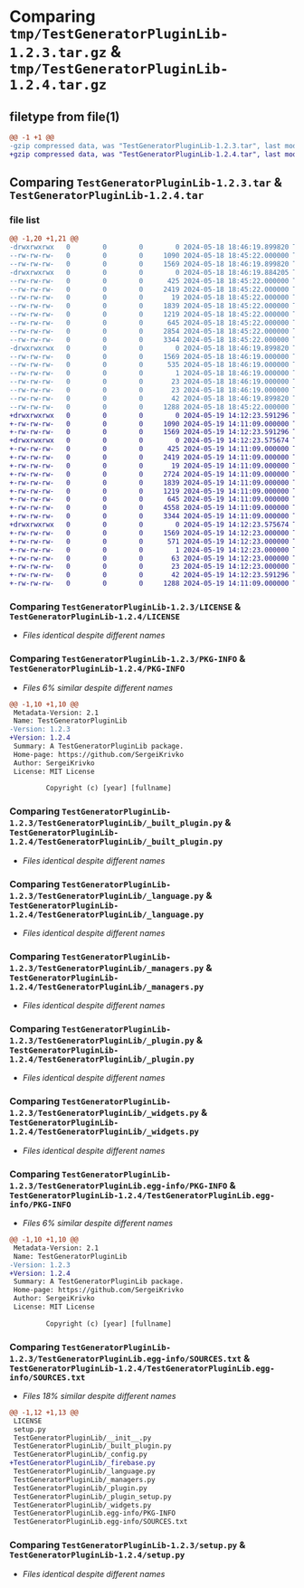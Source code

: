 # Comparing `tmp/TestGeneratorPluginLib-1.2.3.tar.gz` & `tmp/TestGeneratorPluginLib-1.2.4.tar.gz`

## filetype from file(1)

```diff
@@ -1 +1 @@
-gzip compressed data, was "TestGeneratorPluginLib-1.2.3.tar", last modified: Sat May 18 18:46:19 2024, max compression
+gzip compressed data, was "TestGeneratorPluginLib-1.2.4.tar", last modified: Sun May 19 14:12:23 2024, max compression
```

## Comparing `TestGeneratorPluginLib-1.2.3.tar` & `TestGeneratorPluginLib-1.2.4.tar`

### file list

```diff
@@ -1,20 +1,21 @@
-drwxrwxrwx   0        0        0        0 2024-05-18 18:46:19.899820 TestGeneratorPluginLib-1.2.3/
--rw-rw-rw-   0        0        0     1090 2024-05-18 18:45:22.000000 TestGeneratorPluginLib-1.2.3/LICENSE
--rw-rw-rw-   0        0        0     1569 2024-05-18 18:46:19.899820 TestGeneratorPluginLib-1.2.3/PKG-INFO
-drwxrwxrwx   0        0        0        0 2024-05-18 18:46:19.884205 TestGeneratorPluginLib-1.2.3/TestGeneratorPluginLib/
--rw-rw-rw-   0        0        0      425 2024-05-18 18:45:22.000000 TestGeneratorPluginLib-1.2.3/TestGeneratorPluginLib/__init__.py
--rw-rw-rw-   0        0        0     2419 2024-05-18 18:45:22.000000 TestGeneratorPluginLib-1.2.3/TestGeneratorPluginLib/_built_plugin.py
--rw-rw-rw-   0        0        0       19 2024-05-18 18:45:22.000000 TestGeneratorPluginLib-1.2.3/TestGeneratorPluginLib/_config.py
--rw-rw-rw-   0        0        0     1839 2024-05-18 18:45:22.000000 TestGeneratorPluginLib-1.2.3/TestGeneratorPluginLib/_language.py
--rw-rw-rw-   0        0        0     1219 2024-05-18 18:45:22.000000 TestGeneratorPluginLib-1.2.3/TestGeneratorPluginLib/_managers.py
--rw-rw-rw-   0        0        0      645 2024-05-18 18:45:22.000000 TestGeneratorPluginLib-1.2.3/TestGeneratorPluginLib/_plugin.py
--rw-rw-rw-   0        0        0     2854 2024-05-18 18:45:22.000000 TestGeneratorPluginLib-1.2.3/TestGeneratorPluginLib/_plugin_setup.py
--rw-rw-rw-   0        0        0     3344 2024-05-18 18:45:22.000000 TestGeneratorPluginLib-1.2.3/TestGeneratorPluginLib/_widgets.py
-drwxrwxrwx   0        0        0        0 2024-05-18 18:46:19.899820 TestGeneratorPluginLib-1.2.3/TestGeneratorPluginLib.egg-info/
--rw-rw-rw-   0        0        0     1569 2024-05-18 18:46:19.000000 TestGeneratorPluginLib-1.2.3/TestGeneratorPluginLib.egg-info/PKG-INFO
--rw-rw-rw-   0        0        0      535 2024-05-18 18:46:19.000000 TestGeneratorPluginLib-1.2.3/TestGeneratorPluginLib.egg-info/SOURCES.txt
--rw-rw-rw-   0        0        0        1 2024-05-18 18:46:19.000000 TestGeneratorPluginLib-1.2.3/TestGeneratorPluginLib.egg-info/dependency_links.txt
--rw-rw-rw-   0        0        0       23 2024-05-18 18:46:19.000000 TestGeneratorPluginLib-1.2.3/TestGeneratorPluginLib.egg-info/requires.txt
--rw-rw-rw-   0        0        0       23 2024-05-18 18:46:19.000000 TestGeneratorPluginLib-1.2.3/TestGeneratorPluginLib.egg-info/top_level.txt
--rw-rw-rw-   0        0        0       42 2024-05-18 18:46:19.899820 TestGeneratorPluginLib-1.2.3/setup.cfg
--rw-rw-rw-   0        0        0     1288 2024-05-18 18:45:22.000000 TestGeneratorPluginLib-1.2.3/setup.py
+drwxrwxrwx   0        0        0        0 2024-05-19 14:12:23.591296 TestGeneratorPluginLib-1.2.4/
+-rw-rw-rw-   0        0        0     1090 2024-05-19 14:11:09.000000 TestGeneratorPluginLib-1.2.4/LICENSE
+-rw-rw-rw-   0        0        0     1569 2024-05-19 14:12:23.591296 TestGeneratorPluginLib-1.2.4/PKG-INFO
+drwxrwxrwx   0        0        0        0 2024-05-19 14:12:23.575674 TestGeneratorPluginLib-1.2.4/TestGeneratorPluginLib/
+-rw-rw-rw-   0        0        0      425 2024-05-19 14:11:09.000000 TestGeneratorPluginLib-1.2.4/TestGeneratorPluginLib/__init__.py
+-rw-rw-rw-   0        0        0     2419 2024-05-19 14:11:09.000000 TestGeneratorPluginLib-1.2.4/TestGeneratorPluginLib/_built_plugin.py
+-rw-rw-rw-   0        0        0       19 2024-05-19 14:11:09.000000 TestGeneratorPluginLib-1.2.4/TestGeneratorPluginLib/_config.py
+-rw-rw-rw-   0        0        0     2724 2024-05-19 14:11:09.000000 TestGeneratorPluginLib-1.2.4/TestGeneratorPluginLib/_firebase.py
+-rw-rw-rw-   0        0        0     1839 2024-05-19 14:11:09.000000 TestGeneratorPluginLib-1.2.4/TestGeneratorPluginLib/_language.py
+-rw-rw-rw-   0        0        0     1219 2024-05-19 14:11:09.000000 TestGeneratorPluginLib-1.2.4/TestGeneratorPluginLib/_managers.py
+-rw-rw-rw-   0        0        0      645 2024-05-19 14:11:09.000000 TestGeneratorPluginLib-1.2.4/TestGeneratorPluginLib/_plugin.py
+-rw-rw-rw-   0        0        0     4558 2024-05-19 14:11:09.000000 TestGeneratorPluginLib-1.2.4/TestGeneratorPluginLib/_plugin_setup.py
+-rw-rw-rw-   0        0        0     3344 2024-05-19 14:11:09.000000 TestGeneratorPluginLib-1.2.4/TestGeneratorPluginLib/_widgets.py
+drwxrwxrwx   0        0        0        0 2024-05-19 14:12:23.575674 TestGeneratorPluginLib-1.2.4/TestGeneratorPluginLib.egg-info/
+-rw-rw-rw-   0        0        0     1569 2024-05-19 14:12:23.000000 TestGeneratorPluginLib-1.2.4/TestGeneratorPluginLib.egg-info/PKG-INFO
+-rw-rw-rw-   0        0        0      571 2024-05-19 14:12:23.000000 TestGeneratorPluginLib-1.2.4/TestGeneratorPluginLib.egg-info/SOURCES.txt
+-rw-rw-rw-   0        0        0        1 2024-05-19 14:12:23.000000 TestGeneratorPluginLib-1.2.4/TestGeneratorPluginLib.egg-info/dependency_links.txt
+-rw-rw-rw-   0        0        0       63 2024-05-19 14:12:23.000000 TestGeneratorPluginLib-1.2.4/TestGeneratorPluginLib.egg-info/requires.txt
+-rw-rw-rw-   0        0        0       23 2024-05-19 14:12:23.000000 TestGeneratorPluginLib-1.2.4/TestGeneratorPluginLib.egg-info/top_level.txt
+-rw-rw-rw-   0        0        0       42 2024-05-19 14:12:23.591296 TestGeneratorPluginLib-1.2.4/setup.cfg
+-rw-rw-rw-   0        0        0     1288 2024-05-19 14:11:09.000000 TestGeneratorPluginLib-1.2.4/setup.py
```

### Comparing `TestGeneratorPluginLib-1.2.3/LICENSE` & `TestGeneratorPluginLib-1.2.4/LICENSE`

 * *Files identical despite different names*

### Comparing `TestGeneratorPluginLib-1.2.3/PKG-INFO` & `TestGeneratorPluginLib-1.2.4/PKG-INFO`

 * *Files 6% similar despite different names*

```diff
@@ -1,10 +1,10 @@
 Metadata-Version: 2.1
 Name: TestGeneratorPluginLib
-Version: 1.2.3
+Version: 1.2.4
 Summary: A TestGeneratorPluginLib package.
 Home-page: https://github.com/SergeiKrivko
 Author: SergeiKrivko
 License: MIT License
         
         Copyright (c) [year] [fullname]
```

### Comparing `TestGeneratorPluginLib-1.2.3/TestGeneratorPluginLib/_built_plugin.py` & `TestGeneratorPluginLib-1.2.4/TestGeneratorPluginLib/_built_plugin.py`

 * *Files identical despite different names*

### Comparing `TestGeneratorPluginLib-1.2.3/TestGeneratorPluginLib/_language.py` & `TestGeneratorPluginLib-1.2.4/TestGeneratorPluginLib/_language.py`

 * *Files identical despite different names*

### Comparing `TestGeneratorPluginLib-1.2.3/TestGeneratorPluginLib/_managers.py` & `TestGeneratorPluginLib-1.2.4/TestGeneratorPluginLib/_managers.py`

 * *Files identical despite different names*

### Comparing `TestGeneratorPluginLib-1.2.3/TestGeneratorPluginLib/_plugin.py` & `TestGeneratorPluginLib-1.2.4/TestGeneratorPluginLib/_plugin.py`

 * *Files identical despite different names*

### Comparing `TestGeneratorPluginLib-1.2.3/TestGeneratorPluginLib/_widgets.py` & `TestGeneratorPluginLib-1.2.4/TestGeneratorPluginLib/_widgets.py`

 * *Files identical despite different names*

### Comparing `TestGeneratorPluginLib-1.2.3/TestGeneratorPluginLib.egg-info/PKG-INFO` & `TestGeneratorPluginLib-1.2.4/TestGeneratorPluginLib.egg-info/PKG-INFO`

 * *Files 6% similar despite different names*

```diff
@@ -1,10 +1,10 @@
 Metadata-Version: 2.1
 Name: TestGeneratorPluginLib
-Version: 1.2.3
+Version: 1.2.4
 Summary: A TestGeneratorPluginLib package.
 Home-page: https://github.com/SergeiKrivko
 Author: SergeiKrivko
 License: MIT License
         
         Copyright (c) [year] [fullname]
```

### Comparing `TestGeneratorPluginLib-1.2.3/TestGeneratorPluginLib.egg-info/SOURCES.txt` & `TestGeneratorPluginLib-1.2.4/TestGeneratorPluginLib.egg-info/SOURCES.txt`

 * *Files 18% similar despite different names*

```diff
@@ -1,12 +1,13 @@
 LICENSE
 setup.py
 TestGeneratorPluginLib/__init__.py
 TestGeneratorPluginLib/_built_plugin.py
 TestGeneratorPluginLib/_config.py
+TestGeneratorPluginLib/_firebase.py
 TestGeneratorPluginLib/_language.py
 TestGeneratorPluginLib/_managers.py
 TestGeneratorPluginLib/_plugin.py
 TestGeneratorPluginLib/_plugin_setup.py
 TestGeneratorPluginLib/_widgets.py
 TestGeneratorPluginLib.egg-info/PKG-INFO
 TestGeneratorPluginLib.egg-info/SOURCES.txt
```

### Comparing `TestGeneratorPluginLib-1.2.3/setup.py` & `TestGeneratorPluginLib-1.2.4/setup.py`

 * *Files identical despite different names*

